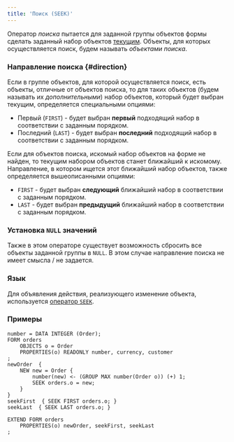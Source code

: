 ```yaml
---
title: 'Поиск (SEEK)'
---
```


Оператор *поиска* пытается для заданной группы объектов формы сделать заданный набор объектов [текущим](Form_structure.md#currentObject-broken). Объекты, для которых осуществляется поиск, будем называть *объектами поиска*.

### Направление поиска {#direction}

Если в группе объектов, для которой осуществляется поиск, есть объекты, отличные от объектов поиска, то для таких объектов (будем называть их *дополнительными*) набор объектов, который будет выбран текущим, определяется специальными опциями:

-   Первый (`FIRST`) - будет выбран **первый** подходящий набор в соответствии с заданным порядком. 
-   Последний (`LAST`) - будет выбран **последний** подходящий набор в соответствии с заданным порядком. 

Если для объектов поиска, искомый набор объектов на форме не найден, то текущим набором объектов станет ближайший к искомому. Направление, в котором ищется этот ближайший набор объектов, также определяется вышеописанными опциями:

-   `FIRST` - будет выбран **следующий** ближайший набор в соответствии с заданным порядком. 
-   `LAST` - будет выбран **предыдущий** ближайший набор в соответствии с заданным порядком. 

### Установка `NULL` значений

Также в этом операторе существует возможность сбросить все объекты заданной группы в `NULL`. В этом случае направление поиска не имеет смысла / не задается.

### Язык

Для объявления действия, реализующего изменение объекта, используется [оператор `SEEK`](SEEK_operator.md).

### Примеры

```lsf
number = DATA INTEGER (Order);
FORM orders
    OBJECTS o = Order
    PROPERTIES(o) READONLY number, currency, customer
;
newOrder  {
    NEW new = Order {
        number(new) <- (GROUP MAX number(Order o)) (+) 1;
        SEEK orders.o = new;
    }
}
seekFirst  { SEEK FIRST orders.o; }
seekLast  { SEEK LAST orders.o; }

EXTEND FORM orders
    PROPERTIES(o) newOrder, seekFirst, seekLast
;
```
